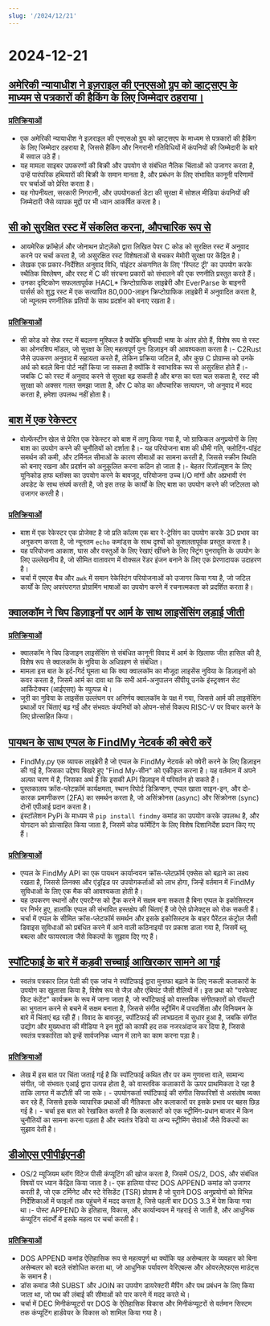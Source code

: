 ```yaml
---
slug: '/2024/12/21'
---
```


# 2024-12-21

## [अमेरिकी न्यायाधीश ने इज़राइल की एनएसओ ग्रुप को व्हाट्सएप के माध्यम से पत्रकारों की हैकिंग के लिए जिम्मेदार ठहराया।](https://www.reuters.com/technology/cybersecurity/us-judge-finds-israels-nso-group-liable-hacking-whatsapp-lawsuit-2024-12-21/)

### [प्रतिक्रियाओं](https://news.ycombinator.com/item?id=42476828)

- एक अमेरिकी न्यायाधीश ने इज़राइल की एनएसओ ग्रुप को व्हाट्सएप के माध्यम से पत्रकारों की हैकिंग के लिए जिम्मेदार ठहराया है, जिससे हैकिंग और निगरानी गतिविधियों में कंपनियों की जिम्मेदारी के बारे में सवाल उठे हैं।
- यह मामला साइबर उपकरणों की बिक्री और उपयोग से संबंधित नैतिक चिंताओं को उजागर करता है, उन्हें पारंपरिक हथियारों की बिक्री के समान मानता है, और प्रबंधन के लिए संभावित कानूनी परिणामों पर चर्चाओं को प्रेरित करता है।
- यह गोपनीयता, सरकारी निगरानी, और उपयोगकर्ता डेटा की सुरक्षा में सोशल मीडिया कंपनियों की जिम्मेदारी जैसे व्यापक मुद्दों पर भी ध्यान आकर्षित करता है।

## [सी को सुरक्षित रस्ट में संकलित करना, औपचारिक रूप से](https://arxiv.org/abs/2412.15042)

- आयमेरिक फ्रॉम्हेर्ज़ और जोनाथन प्रोट्ज़ेंको द्वारा लिखित पेपर C कोड को सुरक्षित रस्ट में अनुवाद करने पर चर्चा करता है, जो असुरक्षित रस्ट विशेषताओं से बचकर मेमोरी सुरक्षा पर केंद्रित है।
- लेखक एक प्रकार-निर्देशित अनुवाद विधि, पॉइंटर अंकगणित के लिए 'स्प्लिट ट्री' का उपयोग करके स्थैतिक विश्लेषण, और रस्ट में C की संरचना प्रकारों को संभालने की एक रणनीति प्रस्तुत करते हैं।
- उनका दृष्टिकोण सफलतापूर्वक HACL\* क्रिप्टोग्राफिक लाइब्रेरी और EverParse के बाइनरी पार्सर्स को शुद्ध रस्ट में एक सत्यापित 80,000-लाइन क्रिप्टोग्राफिक लाइब्रेरी में अनुवादित करता है, जो न्यूनतम रणनीतिक प्रतियों के साथ प्रदर्शन को बनाए रखता है।

### [प्रतिक्रियाओं](https://news.ycombinator.com/item?id=42476192)

- सी कोड को सेफ रस्ट में बदलना मुश्किल है क्योंकि बुनियादी भाषा के अंतर होते हैं, विशेष रूप से रस्ट का ओनरशिप मॉडल, जो सुरक्षा के लिए महत्वपूर्ण पुनः डिज़ाइन की आवश्यकता करता है।- C2Rust जैसे उपकरण अनुवाद में सहायता करते हैं, लेकिन प्रक्रिया जटिल है, और कुछ C प्रोग्राम्स को उनके अर्थ को बदले बिना पोर्ट नहीं किया जा सकता है क्योंकि वे स्वाभाविक रूप से असुरक्षित होते हैं।- जबकि C को रस्ट में अनुवाद करने से सुरक्षा बढ़ सकती है और बग्स का पता चल सकता है, रस्ट की सुरक्षा को अक्सर गलत समझा जाता है, और C कोड का औपचारिक सत्यापन, जो अनुवाद में मदद करता है, हमेशा उपलब्ध नहीं होता है।

## [बाश में एक रेकेस्टर](https://github.com/izabera/pseudo3d)

- वोल्फेंस्टीन खेल से प्रेरित एक रेकेस्टर को बाश में लागू किया गया है, जो ग्राफिकल अनुप्रयोगों के लिए बाश का उपयोग करने की चुनौतियों को दर्शाता है।- यह परियोजना बाश की धीमी गति, फ्लोटिंग-पॉइंट समर्थन की कमी, और टर्मिनल सीमाओं के कारण सीमाओं का सामना करती है, जिससे स्क्रीन स्थिति को बनाए रखना और प्रदर्शन को अनुकूलित करना कठिन हो जाता है।- बेहतर रिज़ॉल्यूशन के लिए यूनिकोड हाफ ब्लॉक्स का उपयोग करने के बावजूद, परियोजना उच्च I/O मांगों और अप्रभावी रंग अपडेट के साथ संघर्ष करती है, जो इस तरह के कार्यों के लिए बाश का उपयोग करने की जटिलता को उजागर करती है।

### [प्रतिक्रियाओं](https://news.ycombinator.com/item?id=42475703)

- बाश में एक रेकेस्टर एक प्रोजेक्ट है जो प्रति कॉलम एक बार रे-ट्रेसिंग का उपयोग करके 3D प्रभाव का अनुकरण करता है, जो न्यूनतम `echo` कमांड्स के साथ दृश्यों को कुशलतापूर्वक प्रस्तुत करता है।
- यह परियोजना आकाश, घास और वस्तुओं के लिए रेखाएं खींचने के लिए स्ट्रिंग पुनरावृत्ति के उपयोग के लिए उल्लेखनीय है, जो सीमित वातावरण में वोक्सल रेंडर इंजन बनाने के लिए एक प्रेरणादायक उदाहरण है।
- चर्चा में एमएस बैच और `awk` में समान रेकेस्टिंग परियोजनाओं को उजागर किया गया है, जो जटिल कार्यों के लिए अपरंपरागत प्रोग्रामिंग भाषाओं का उपयोग करने में रचनात्मकता को प्रदर्शित करता है।

## [क्वालकॉम ने चिप डिज़ाइनों पर आर्म के साथ लाइसेंसिंग लड़ाई जीती](https://www.bloomberg.com/news/articles/2024-12-20/qualcomm-wins-licensing-fight-with-arm-over-chip-designs)

### [प्रतिक्रियाओं](https://news.ycombinator.com/item?id=42475228)

- क्वालकॉम ने चिप डिजाइन लाइसेंसिंग से संबंधित कानूनी विवाद में आर्म के खिलाफ जीत हासिल की है, विशेष रूप से क्वालकॉम के नुविया के अधिग्रहण से संबंधित।
- मामला इस बात के इर्द-गिर्द घूमता था कि क्या क्वालकॉम का मौजूदा लाइसेंस नुविया के डिज़ाइनों को कवर करता है, जिसमें आर्म का दावा था कि सभी आर्म-अनुपालन सीपीयू उनके इंस्ट्रक्शन सेट आर्किटेक्चर (आईएसए) के व्युत्पन्न थे।
- जूरी का नुविया के लाइसेंस उल्लंघन पर अनिर्णय क्वालकॉम के पक्ष में गया, जिससे आर्म की लाइसेंसिंग प्रथाओं पर चिंताएं बढ़ गईं और संभवतः कंपनियों को ओपन-सोर्स विकल्प RISC-V पर विचार करने के लिए प्रोत्साहित किया।

## [पायथन के साथ एप्पल के FindMy नेटवर्क की क्वेरी करें](https://github.com/malmeloo/FindMy.py)

- FindMy.py एक व्यापक लाइब्रेरी है जो एप्पल के FindMy नेटवर्क को क्वेरी करने के लिए डिज़ाइन की गई है, जिसका उद्देश्य बिखरे हुए "Find My-सीन" को एकीकृत करना है। यह वर्तमान में अपने अल्फा चरण में है, जिसका अर्थ है कि इसकी API डिज़ाइन में परिवर्तन हो सकते हैं।
- पुस्तकालय क्रॉस-प्लेटफ़ॉर्म कार्यक्षमता, स्थान रिपोर्ट डिक्रिप्शन, एप्पल खाता साइन-इन, और दो-कारक प्रमाणीकरण (2FA) का समर्थन करता है, जो असिंक्रोनस (async) और सिंक्रोनस (sync) दोनों एपीआई प्रदान करता है।
- इंस्टॉलेशन PyPi के माध्यम से `pip install findmy` कमांड का उपयोग करके उपलब्ध है, और योगदान को प्रोत्साहित किया जाता है, जिसमें कोड फॉर्मेटिंग के लिए विशेष दिशानिर्देश प्रदान किए गए हैं।

### [प्रतिक्रियाओं](https://news.ycombinator.com/item?id=42479233)

- एप्पल के FindMy API का एक पायथन कार्यान्वयन क्रॉस-प्लेटफ़ॉर्म एक्सेस को बढ़ाने का लक्ष्य रखता है, जिससे लिनक्स और एंड्रॉइड पर उपयोगकर्ताओं को लाभ होगा, जिन्हें वर्तमान में FindMy सुविधाओं के लिए एक मैक की आवश्यकता होती है।
- यह उपकरण स्थानों और एयरटैग्स को ट्रैक करने में सक्षम बना सकता है बिना एप्पल के इकोसिस्टम पर निर्भर हुए, हालांकि एप्पल की संभावित हस्तक्षेप की चिंताएं हैं जो ऐसे प्रोजेक्ट्स को रोक सकती हैं।
- चर्चा में एप्पल के सीमित क्रॉस-प्लेटफॉर्म समर्थन और इसके इकोसिस्टम के बाहर पैरेंटल कंट्रोल जैसी डिवाइस सुविधाओं को प्रबंधित करने में आने वाली कठिनाइयों पर प्रकाश डाला गया है, जिसमें ब्लू बबल्स और फायरवाला जैसे विकल्पों के सुझाव दिए गए हैं।

## [स्पॉटिफाई के बारे में कड़वी सच्चाई आखिरकार सामने आ गई](https://www.honest-broker.com/p/the-ugly-truth-about-spotify-is-finally)

- स्वतंत्र पत्रकार लिज़ पेली की एक जांच ने स्पॉटिफाई द्वारा मुनाफा बढ़ाने के लिए नकली कलाकारों के उपयोग का खुलासा किया है, विशेष रूप से जैज़ और एंबियंट जैसी शैलियों में। इस प्रथा को "परफेक्ट फिट कंटेंट" कार्यक्रम के रूप में जाना जाता है, जो स्पॉटिफाई को वास्तविक संगीतकारों को रॉयल्टी का भुगतान करने से बचने में सक्षम बनाता है, जिससे संगीत स्ट्रीमिंग में पारदर्शिता और विनियमन के बारे में चिंताएं बढ़ रही हैं। विवाद के बावजूद, स्पॉटिफाई की लाभप्रदता में सुधार हुआ है, जबकि संगीत उद्योग और मुख्यधारा की मीडिया ने इन मुद्दों को काफी हद तक नजरअंदाज कर दिया है, जिससे स्वतंत्र पत्रकारिता को इन्हें सार्वजनिक ध्यान में लाने का काम करना पड़ा है।

### [प्रतिक्रियाओं](https://news.ycombinator.com/item?id=42478107)

- लेख में इस बात पर चिंता जताई गई है कि स्पॉटिफाई कथित तौर पर कम गुणवत्ता वाले, सामान्य संगीत, जो संभवतः एआई द्वारा उत्पन्न होता है, को वास्तविक कलाकारों के ऊपर प्राथमिकता दे रहा है ताकि लागत में कटौती की जा सके। - उपयोगकर्ता स्पॉटिफाई की संगीत सिफारिशों से असंतोष व्यक्त कर रहे हैं, जिससे इसके व्यापारिक प्रथाओं की नैतिकता और कलाकारों पर इसके प्रभाव पर बहस छिड़ गई है। - चर्चा इस बात को रेखांकित करती है कि कलाकारों को एक स्ट्रीमिंग-प्रधान बाजार में किन चुनौतियों का सामना करना पड़ता है और स्वतंत्र रेडियो या अन्य स्ट्रीमिंग सेवाओं जैसे विकल्पों का सुझाव देती है।

## [डीओएस एपीपीईएनडी](https://www.os2museum.com/wp/dos-append/)

- OS/2 म्यूजियम ब्लॉग विंटेज पीसी कंप्यूटिंग की खोज करता है, जिसमें OS/2, DOS, और संबंधित विषयों पर ध्यान केंद्रित किया जाता है।- एक हालिया पोस्ट DOS APPEND कमांड को उजागर करती है, जो एक टर्मिनेट और स्टे रेसिडेंट (TSR) प्रोग्राम है जो पुराने DOS अनुप्रयोगों को विभिन्न निर्देशिकाओं में फाइलों तक पहुंचने में मदद करता है, जिसे पहली बार DOS 3.3 में पेश किया गया था।- पोस्ट APPEND के इतिहास, विकास, और कार्यान्वयन में गहराई से जाती है, और आधुनिक कंप्यूटिंग संदर्भों में इसके महत्व पर चर्चा करती है।

### [प्रतिक्रियाओं](https://news.ycombinator.com/item?id=42475011)

- DOS APPEND कमांड ऐतिहासिक रूप से महत्वपूर्ण था क्योंकि यह असेम्बलर के व्यवहार को बिना असेम्बलर को बदले संशोधित करता था, जो आधुनिक पर्यावरण वेरिएबल्स और ओवरलेएफएस माउंट्स के समान है।
- डॉस कमांड जैसे SUBST और JOIN का उपयोग डायरेक्टरी मैपिंग और पथ प्रबंधन के लिए किया जाता था, जो पथ की लंबाई की सीमाओं को पार करने में मदद करते थे।
- चर्चा में DEC मिनीकंप्यूटरों पर DOS के ऐतिहासिक विकास और मिनीकंप्यूटरों से वर्तमान सिस्टम तक कंप्यूटिंग हार्डवेयर के विकास को शामिल किया गया है।

<head>
  <meta property="og:title" content="अमेरिकी न्यायाधीश ने इज़राइल की एनएसओ ग्रुप को व्हाट्सएप के माध्यम से पत्रकारों की हैकिंग के लिए जिम्मेदार ठहराया।" />
  <meta property="og:type" content="website" />
  <meta property="og:image" content="https://og.cho.sh/api/og/?title=%E0%A4%85%E0%A4%AE%E0%A5%87%E0%A4%B0%E0%A4%BF%E0%A4%95%E0%A5%80%20%E0%A4%A8%E0%A5%8D%E0%A4%AF%E0%A4%BE%E0%A4%AF%E0%A4%BE%E0%A4%A7%E0%A5%80%E0%A4%B6%20%E0%A4%A8%E0%A5%87%20%E0%A4%87%E0%A4%9C%E0%A4%BC%E0%A4%B0%E0%A4%BE%E0%A4%87%E0%A4%B2%20%E0%A4%95%E0%A5%80%20%E0%A4%8F%E0%A4%A8%E0%A4%8F%E0%A4%B8%E0%A4%93%20%E0%A4%97%E0%A5%8D%E0%A4%B0%E0%A5%81%E0%A4%AA%20%E0%A4%95%E0%A5%8B%20%E0%A4%B5%E0%A5%8D%E0%A4%B9%E0%A4%BE%E0%A4%9F%E0%A5%8D%E0%A4%B8%E0%A4%8F%E0%A4%AA%20%E0%A4%95%E0%A5%87%20%E0%A4%AE%E0%A4%BE%E0%A4%A7%E0%A5%8D%E0%A4%AF%E0%A4%AE%20%E0%A4%B8%E0%A5%87%20%E0%A4%AA%E0%A4%A4%E0%A5%8D%E0%A4%B0%E0%A4%95%E0%A4%BE%E0%A4%B0%E0%A5%8B%E0%A4%82%20%E0%A4%95%E0%A5%80%20%E0%A4%B9%E0%A5%88%E0%A4%95%E0%A4%BF%E0%A4%82%E0%A4%97%20%E0%A4%95%E0%A5%87%20%E0%A4%B2%E0%A4%BF%E0%A4%8F%20%E0%A4%9C%E0%A4%BF%E0%A4%AE%E0%A5%8D%E0%A4%AE%E0%A5%87%E0%A4%A6%E0%A4%BE%E0%A4%B0%20%E0%A4%A0%E0%A4%B9%E0%A4%B0%E0%A4%BE%E0%A4%AF%E0%A4%BE%E0%A5%A4&subheading=%E0%A4%B6%E0%A4%A8%E0%A4%BF%E0%A4%B5%E0%A4%BE%E0%A4%B0%2C%2021%20%E0%A4%A6%E0%A4%BF%E0%A4%B8%E0%A4%82%E0%A4%AC%E0%A4%B0%202024%3A%20%E0%A4%B9%E0%A5%88%E0%A4%95%E0%A4%B0%20%E0%A4%B8%E0%A4%AE%E0%A4%BE%E0%A4%9A%E0%A4%BE%E0%A4%B0%20%E0%A4%B8%E0%A4%BE%E0%A4%B0%E0%A4%BE%E0%A4%82%E0%A4%B6" />
</head>
